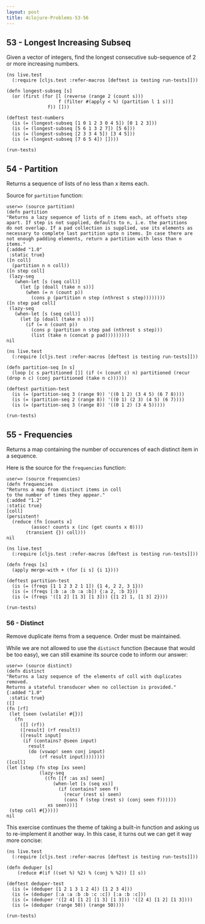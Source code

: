```yaml
---
layout: post
title: 4clojure-Problems-53-56
---
```


## 53 - Longest Increasing Subseq

Given a vector of integers, find the longest consecutive sub-sequence of 2 or more increasing numbers.

<pre><code class="language-klipse">(ns live.test
  (:require [cljs.test :refer-macros [deftest is testing run-tests]]))

(defn longest-subseq [s]
  (or (first (for [l (reverse (range 2 (count s)))
                   f (filter #(apply < %) (partition l 1 s))]
               f)) []))
  
(deftest test-numbers
  (is (= (longest-subseq [1 0 1 2 3 0 4 5]) [0 1 2 3]))
  (is (= (longest-subseq [5 6 1 3 2 7]) [5 6]))
  (is (= (longest-subseq [2 3 3 4 5]) [3 4 5]))
  (is (= (longest-subseq [7 6 5 4]) [])))
  
(run-tests)
</code></pre>

## 54 - Partition

Returns a sequence of lists of no less than x items each.

Source for ```partition``` function:

    user=> (source partition)
    (defn partition                                
    "Returns a lazy sequence of lists of n items each, at offsets step
    apart. If step is not supplied, defaults to n, i.e. the partitions
    do not overlap. If a pad collection is supplied, use its elements as
    necessary to complete last partition upto n items. In case there are
    not enough padding elements, return a partition with less than n items."
    {:added "1.0"
     :static true}
    ([n coll]
      (partition n n coll))
    ([n step coll]
     (lazy-seq
       (when-let [s (seq coll)]
         (let [p (doall (take n s))]
           (when (= n (count p))
             (cons p (partition n step (nthrest s step))))))))
    ([n step pad coll]
     (lazy-seq
       (when-let [s (seq coll)]
         (let [p (doall (take n s))]
           (if (= n (count p))
             (cons p (partition n step pad (nthrest s step)))
             (list (take n (concat p pad)))))))))
    nil

<pre><code class="language-klipse">(ns live.test
  (:require [cljs.test :refer-macros [deftest is testing run-tests]]))

(defn partition-seq [n s]
  (loop [c s partitioned []] (if (< (count c) n) partitioned (recur (drop n c) (conj partitioned (take n c))))))
  
(deftest partition-test
  (is (= (partition-seq 3 (range 9)) '((0 1 2) (3 4 5) (6 7 8))))
  (is (= (partition-seq 2 (range 8)) '((0 1) (2 3) (4 5) (6 7))))
  (is (= (partition-seq 3 (range 8)) '((0 1 2) (3 4 5)))))

(run-tests)
</code></pre>

## 55 - Frequencies

Returns a map containing the number of occurences of each distinct item in a sequence.

Here is the source for the ```frequencies``` function:

    user=> (source frequencies)
    (defn frequencies
    "Returns a map from distinct items in coll
    to the number of times they appear."
    {:added "1.2"
    :static true}
    [coll]
    (persistent!
      (reduce (fn [counts x]
             (assoc! counts x (inc (get counts x 0))))
           (transient {}) coll)))
    nil

<pre><code class="language-klipse">(ns live.test
  (:require [cljs.test :refer-macros [deftest is testing run-tests]]))

(defn freqs [s]
  (apply merge-with + (for [i s] {i 1})))
  
(deftest partition-test
  (is (= (freqs [1 1 2 3 2 1 1]) {1 4, 2 2, 3 1}))
  (is (= (freqs [:b :a :b :a :b]) {:a 2, :b 3}))
  (is (= (freqs '([1 2] [1 3] [1 3])) {[1 2] 1, [1 3] 2})))

(run-tests)
</code></pre>

### 56 - Distinct

Remove duplicate items from a sequence. Order must be maintained.

While we are not allowed to use the ```distinct``` function (because that would be too easy), we can still examine its source code to inform our answer:

    user=> (source distinct)
    (defn distinct
    "Returns a lazy sequence of the elements of coll with duplicates removed.
    Returns a stateful transducer when no collection is provided."
    {:added "1.0"
     :static true}
    ([]
    (fn [rf]
     (let [seen (volatile! #{})]
       (fn
         ([] (rf))
         ([result] (rf result))
         ([result input]
          (if (contains? @seen input)
            result
            (do (vswap! seen conj input)
                (rf result input))))))))
    ([coll]
    (let [step (fn step [xs seen]
                (lazy-seq
                  ((fn [[f :as xs] seen]
                     (when-let [s (seq xs)]
                       (if (contains? seen f)
                         (recur (rest s) seen)
                         (cons f (step (rest s) (conj seen f))))))
                   xs seen)))]
     (step coll #{}))))
    nil


This exercise continues the theme of taking a built-in function and asking us to re-implement it another way. In this case, it turns out we can get it way more concise:

<pre><code class="language-klipse">(ns live.test
  (:require [cljs.test :refer-macros [deftest is testing run-tests]]))
  
(defn deduper [s]
    (reduce #(if ((set %) %2) % (conj % %2)) [] s))
  
(deftest deduper-test
  (is (= (deduper [1 2 1 3 1 2 4]) [1 2 3 4]))
  (is (= (deduper [:a :a :b :b :c :c]) [:a :b :c]))
  (is (= (deduper '([2 4] [1 2] [1 3] [1 3])) '([2 4] [1 2] [1 3])))
  (is (= (deduper (range 50)) (range 50))))

(run-tests)
</code></pre>


